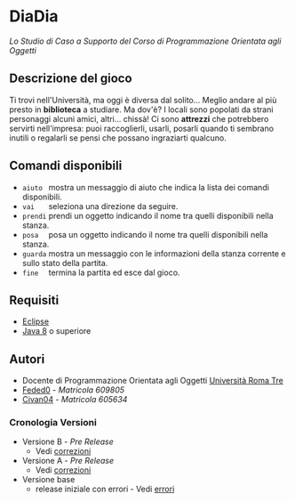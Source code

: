 # DiaDia
*Lo Studio di Caso a Supporto del Corso di Programmazione Orientata agli Oggetti*

## Descrizione del gioco
Ti trovi nell'Università, ma oggi è diversa dal solito... Meglio andare al più presto in **biblioteca** a studiare. Ma dov'è? I locali sono popolati da strani personaggi alcuni amici, altri... chissà! Ci sono **attrezzi** che potrebbero servirti nell'impresa: puoi raccoglierli, usarli, posarli quando ti sembrano inutili o regalarli se pensi che possano ingraziarti qualcuno.

## Comandi disponibili
* `aiuto ` mostra un messaggio di aiuto che indica la lista dei comandi disponibili.
* `vai   ` seleziona una direzione da seguire.
* `prendi` prendi un oggetto indicando il nome tra quelli disponibili nella stanza.
* `posa  ` posa un oggetto indicando il nome tra quelli disponibili nella stanza.
* `guarda` mostra un messaggio con le informazioni della stanza corrente e sullo stato della partita.
* `fine  ` termina la partita ed esce dal gioco.

## Requisiti
* [Eclipse](https://www.eclipse.org/downloads/)
* [Java 8](https://www.oracle.com/java/technologies/downloads/#java8) o superiore

## Autori
* Docente di Programmazione Orientata agli Oggetti [Università Roma Tre](https://www.uniroma3.it/)
* [Feded0](https://github.com/Feded0) - *Matricola 609805*
* [Civan04](https://github.com/Civan04) - *Matricola 605634*

### Cronologia Versioni
* Versione B - *Pre Release*
    * Vedi [correzioni](https://github.com/Feded0/2025-HOMEWORK-609805-605634/releases/tag/versione.B)
* Versione A - *Pre Release*
    * Vedi [correzioni](https://github.com/Feded0/2025-HOMEWORK-609805-605634/releases/tag/versione.A)
* Versione base
    * release iniziale con errori - Vedi [errori](https://github.com/Feded0/2025-HOMEWORK-609805-605634/releases/tag/base)